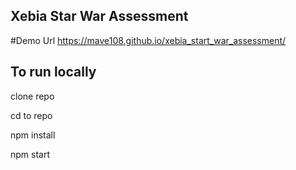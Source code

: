 ## Xebia Star War Assessment
#Demo Url
https://mave108.github.io/xebia_start_war_assessment/

## To run locally

clone repo

cd to repo

npm install

npm start

